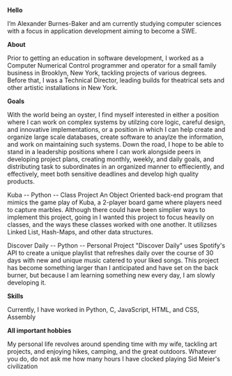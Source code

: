**Hello**

I’m Alexander Burnes-Baker and am currently studying computer sciences with a focus in application development aiming to become a SWE.

**About**

Prior to getting an education in software development, I worked as a Computer Numerical Control programmer and operator for a small family business in Brooklyn, New York, tackling projects of various degrees. Before that, I was a Technical Director, leading builds for theatrical sets and other artistic installations in New York.

**Goals**

With the world being an oyster, I find myself interested in either a position where I can work on complex systems by utilzing core logic, careful design, and innovative implementations, or a position in which I can help create and organize large scale databases, create software to anaylze the information, and work on maintaining such systems. Down the road, I hope to be able to stand in a leadership positions where I can work alongside peers in developing project plans, creating monthly, weekly, and daily goals, and distributing task to subordinates in an organized manner to effieciently, and effectively, meet both sensitive deadlines and develop high quality products. 


Kuba -- Python -- Class Project
An Object Oriented back-end program that mimics the game play of Kuba, a 2-player board game where players need to capture marbles. Although there could have been simplier ways to implement this project, going in I wanted this project to focus heavily on classes, and the ways these classes worked with one another. It utilizses Linked List, Hash-Maps, and other data structures.

Discover Daily -- Python -- Personal Project
"Discover Daily" uses Spotify's API to create a unique playlist that refreshes daily over the course of 30 days with new and unique music catered to your liked songs. This project has become something larger than I anticipated and have set on the back burner, but because I am learning something new every day, I am slowly developing it. 

**Skills**

Currently, I have worked in Python, C, JavaScript, HTML, and CSS, Assembly


**All important hobbies**
 
My personal life revolves around spending time with my wife, tackling art projects, and enjoying hikes, camping, and the great outdoors. Whatever you do, do not ask me how many hours I have clocked playing Sid Meier's civilization
